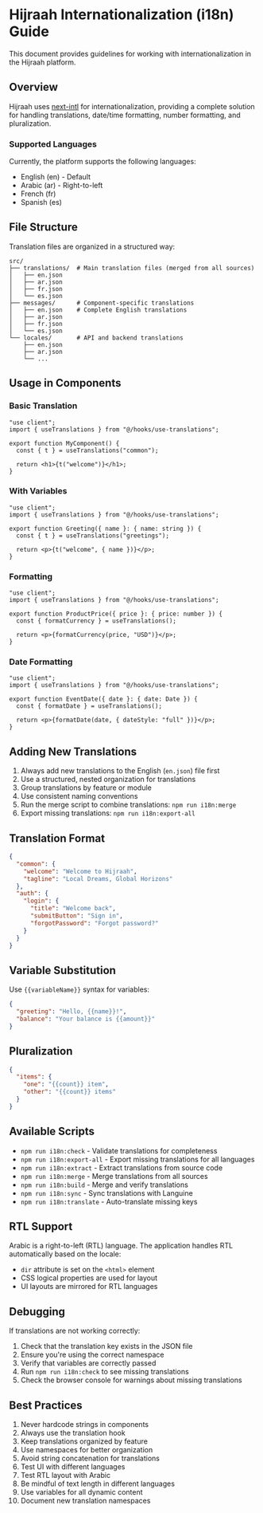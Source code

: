 # Hijraah Internationalization (i18n) Guide

This document provides guidelines for working with internationalization in the Hijraah platform.

## Overview

Hijraah uses [next-intl](https://next-intl-docs.vercel.app/) for internationalization, providing a complete solution for handling translations, date/time formatting, number formatting, and pluralization.

### Supported Languages

Currently, the platform supports the following languages:

- English (en) - Default
- Arabic (ar) - Right-to-left
- French (fr)
- Spanish (es)

## File Structure

Translation files are organized in a structured way:

```
src/
├── translations/  # Main translation files (merged from all sources)
│   ├── en.json
│   ├── ar.json
│   ├── fr.json
│   └── es.json
├── messages/      # Component-specific translations
│   ├── en.json    # Complete English translations
│   ├── ar.json
│   ├── fr.json
│   └── es.json
└── locales/       # API and backend translations
    ├── en.json
    ├── ar.json
    └── ...
```

## Usage in Components

### Basic Translation

```tsx
"use client";
import { useTranslations } from "@/hooks/use-translations";

export function MyComponent() {
  const { t } = useTranslations("common");

  return <h1>{t("welcome")}</h1>;
}
```

### With Variables

```tsx
"use client";
import { useTranslations } from "@/hooks/use-translations";

export function Greeting({ name }: { name: string }) {
  const { t } = useTranslations("greetings");

  return <p>{t("welcome", { name })}</p>;
}
```

### Formatting

```tsx
"use client";
import { useTranslations } from "@/hooks/use-translations";

export function ProductPrice({ price }: { price: number }) {
  const { formatCurrency } = useTranslations();

  return <p>{formatCurrency(price, "USD")}</p>;
}
```

### Date Formatting

```tsx
"use client";
import { useTranslations } from "@/hooks/use-translations";

export function EventDate({ date }: { date: Date }) {
  const { formatDate } = useTranslations();

  return <p>{formatDate(date, { dateStyle: "full" })}</p>;
}
```

## Adding New Translations

1. Always add new translations to the English (`en.json`) file first
2. Use a structured, nested organization for translations
3. Group translations by feature or module
4. Use consistent naming conventions
5. Run the merge script to combine translations: `npm run i18n:merge`
6. Export missing translations: `npm run i18n:export-all`

## Translation Format

```json
{
  "common": {
    "welcome": "Welcome to Hijraah",
    "tagline": "Local Dreams, Global Horizons"
  },
  "auth": {
    "login": {
      "title": "Welcome back",
      "submitButton": "Sign in",
      "forgotPassword": "Forgot password?"
    }
  }
}
```

## Variable Substitution

Use `{{variableName}}` syntax for variables:

```json
{
  "greeting": "Hello, {{name}}!",
  "balance": "Your balance is {{amount}}"
}
```

## Pluralization

```json
{
  "items": {
    "one": "{{count}} item",
    "other": "{{count}} items"
  }
}
```

## Available Scripts

- `npm run i18n:check` - Validate translations for completeness
- `npm run i18n:export-all` - Export missing translations for all languages
- `npm run i18n:extract` - Extract translations from source code
- `npm run i18n:merge` - Merge translations from all sources
- `npm run i18n:build` - Merge and verify translations
- `npm run i18n:sync` - Sync translations with Languine
- `npm run i18n:translate` - Auto-translate missing keys

## RTL Support

Arabic is a right-to-left (RTL) language. The application handles RTL automatically based on the locale:

- `dir` attribute is set on the `<html>` element
- CSS logical properties are used for layout
- UI layouts are mirrored for RTL languages

## Debugging

If translations are not working correctly:

1. Check that the translation key exists in the JSON file
2. Ensure you're using the correct namespace
3. Verify that variables are correctly passed
4. Run `npm run i18n:check` to see missing translations
5. Check the browser console for warnings about missing translations

## Best Practices

1. Never hardcode strings in components
2. Always use the translation hook
3. Keep translations organized by feature
4. Use namespaces for better organization
5. Avoid string concatenation for translations
6. Test UI with different languages
7. Test RTL layout with Arabic
8. Be mindful of text length in different languages
9. Use variables for all dynamic content
10. Document new translation namespaces
